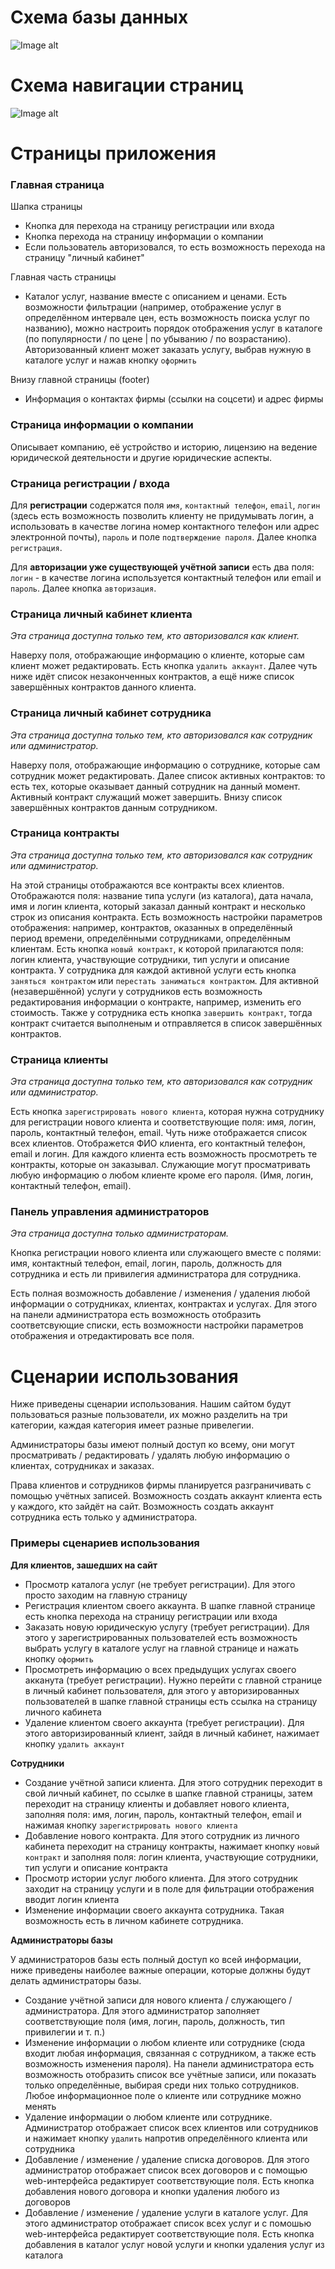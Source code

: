 # Схема базы данных
![Image alt](./database_scheme.png)
# Схема навигации страниц
![Image alt](./navigation_scheme.png)
# Страницы приложения
### Главная страница
Шапка страницы
+ Кнопка для перехода на страницу регистрации или входа
+ Кнопка перехода на страницу информации о компании
+ Если пользователь авторизовался, то есть возможность перехода на страницу "личный кабинет"

Главная часть страницы
+ Каталог услуг, название вместе с описанием и ценами. Есть возможности фильтрации (например, отображение услуг в определённом интервале цен, есть возможность поиска услуг по названию), можно настроить порядок отображения услуг в каталоге (по популярности / по цене | по убыванию / по возрастанию). Авторизованный клиент может заказать услугу, выбрав нужную в каталоге услуг и нажав кнопку `оформить`
  
Внизу главной страницы (footer)
+ Информация о контактах фирмы (ссылки на соцсети) и адрес фирмы

### Страница информации о компании
Описывает компанию, её устройство и историю, лицензию на ведение юридической деятельности и другие юридические аспекты.

### Страница регистрации / входа
Для **регистрации** содержатся поля `имя`, `контактный телефон`, `email`, `логин` (здесь есть возможность позволить клиенту не придумывать логин, а использовать в качестве логина номер контактного телефон или адрес электронной почты), `пароль` и поле `подтверждение пароля`. Далее кнопка `регистрация`.

Для **авторизации уже существующей учётной записи** есть два поля: `логин` - в качестве логина используется контактный телефон или email и `пароль`. Далее кнопка `авторизация`.

### Страница личный кабинет клиента
*Эта страница доступна только тем, кто авторизовался как клиент.*

Наверху поля, отображающие информацию о клиенте, которые сам клиент может редактировать. Есть кнопка `удалить аккаунт`. Далее чуть ниже идёт список незаконченных контрактов, а ещё ниже список завершённых контрактов данного клиента.

### Страница личный кабинет сотрудника
*Эта страница доступна только тем, кто авторизовался как сотрудник или администратор.*

Наверху поля, отображающие информацию о сотруднике, которые сам сотрудник может редактировать. Далее список активных контрактов: то есть тех, которые оказывает данный сотрудник на данный момент. Активный контракт служащий может завершить. Внизу список завершённых контрактов данным сотрудником.

### Страница контракты
*Эта страница доступна только тем, кто авторизовался как сотрудник или администратор.*

На этой страницы отображаются все контракты всех клиентов. Отображаются поля: название типа услуги (из каталога), дата начала, имя и логин клиента, который заказал данный контракт и несколько строк из описания контракта. Есть возможность настройки параметров отображения: например, контрактов, оказанных в определённый период времени, определёнными сотрудниками, определённым клиентам. Есть кнопка `новый контракт`, к которой прилагаются поля: логин клиента, участвующие сотрудники, тип услуги и описание контракта. У сотрудника для каждой активной услуги есть кнопка `заняться контрактом` или `перестать заниматься контрактом`. Для активной (незавершённой) услуги у сотрудников есть возможность редактирования информации о контракте, например, изменить его стоимость. Также у сотрудника есть кнопка `завершить контракт`, тогда контракт считается выполненым и отправляется в список завершённых контрактов.

### Страница клиенты
*Эта страница доступна только тем, кто авторизовался как сотрудник или администратор.*

Есть кнопка `зарегистрировать нового клиента`, которая нужна сотруднику для регистрации нового клиента и соответствующие поля: имя, логин, пароль, контактный телефон, email. Чуть ниже отображается список всех клиентов.  Отображется ФИО клиента, его контактный телефон, email и логин. Для каждого клиента есть возможность просмотреть те контракты, которые он заказывал. Служающие могут просматривать любую информацию о любом клиенте кроме его пароля. (Имя, логин, контактный телефон, email).

### Панель управления администраторов
*Эта страница доступна только администраторам.*

Кнопка регистрации нового клиента или служающего вместе с полями: имя, контактный телефон, email, логин, пароль, должность для сотрудника и есть ли привилегия администратора для сотрудника.

Есть полная возможность добавление / изменения / удаления любой информации о сотрудниках, клиентах, контрактах и услугах. Для этого на панели администратора есть возможность отобразить соответсвующие списки, есть возможности настройки параметров отображения и отредактировать все поля.

# Сценарии использования
Ниже приведены сценарии использования. Нашим сайтом будут пользоваться разные пользователи, их можно разделить на три категории, каждая категория имеет разные привелегии.

Администраторы базы имеют полный доступ ко всему, они могут просматривать / редактировать / удалять любую информацию о клиентах, сотрудниках и заказах.

Права клиентов и сотрудников фирмы планируется разграничивать с помощью учётных записей. Возможность создать аккаунт клиента есть у каждого, кто зайдёт на сайт. Возможность создать аккаунт сотрудника есть только у администратора.

### Примеры сценариев использования

**Для клиентов, зашедших на сайт**
+ Просмотр каталога услуг (не требует регистрации). Для этого просто заходим на главную страницу
+ Регистрация клиентом своего аккаунта. В шапке главной странице есть кнопка перехода на страницу регистрации или входа
+ Заказать новую юридическую услугу (требует регистрации). Для этого у зарегистрированных пользователей есть возможность выбрать услугу в каталоге услуг на главной странице и нажать кнопку `оформить`
+ Просмотреть информацию о всех предыдущих услугах своего акканута (требует регистрации). Нужно перейти с главной странице в личный кабинет пользователя, для этого у авторизированных пользователей в шапке главной страницы есть ссылка на страницу личного кабинета
+ Удаление клиентом своего аккаунта (требует регистрации). Для этого авторизированный клиент, зайдя в личный кабинет, нажимает кнопку `удалить аккаунт`

**Сотрудники**
+ Создание учётной записи клиента. Для этого сотрудник переходит в свой личный кабинет, по ссылке в шапке главной страницы, затем переходит на страницу клиенты и добавляет нового клиента, заполняя поля: имя, логин, пароль, контактный телефон, email и нажимая кнопку `зарегистрировать нового клиента`
+ Добавление нового контракта. Для этого сотрудник из личного кабинета переходит на страницу контракты, нажимает кнопку `новый контракт` и заполняя поля: логин клиента, участвующие сотрудники, тип услуги и описание контракта
+ Просмотр истории услуг любого клиента. Для этого сотрудник заходит на страницу услуги и в поле для фильтрации отображения вводит логин клиента
+ Изменение информации своего аккаунта сотрудника. Такая возможность есть в личном кабинете сотрудника.

**Администраторы базы**

У администраторов базы есть полный доступ ко всей информации, ниже приведены наиболее важные операции, которые должны будут делать администраторы базы.
+ Создание учётной записи для нового клиента / служающего / администратора. Для этого администратор заполняет соответствующие поля (имя, логин, пароль, должность, тип привилегии и т. п.)
+ Изменение информации о любом клиенте или сотруднике (сюда входит любая информация, связанная с сотрудником, а также есть возможность изменения пароля). На панели администратора есть возможность отобразить список все учётные записи, или показать только определённые, выбирая среди них только сотрудников. Любое информационное поле о клиенте или сотруднике можно менять
+ Удаление информации о любом клиенте или сотруднике. Администратор отображает список всех клиентов или сотрудников и нажимает кнопку `удалить` напротив определённого клиента или сотрудника
+ Добавление / изменение / удаление списка договоров. Для этого администратор отображает список всех договоров и с помощью web-интерфейса редактирует соответствующие поля. Есть кнопка добавления нового договора и кнопки удаления любого из договоров
+ Добавление / изменение / удаление услуги в каталоге услуг. Для этого администратор отображает список всех услуг и с помошью web-интерфейса редактирует соответствующие поля. Есть кнопка добавления в каталог услуг новой услуги и кнопки удаления услуг из каталога